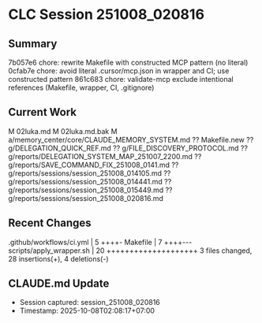 # CLC Session 251008_020816

## Summary
7b057e6 chore: rewrite Makefile with constructed MCP pattern (no literal)
0cfab7e chore: avoid literal .cursor/mcp.json in wrapper and CI; use constructed pattern
861c683 chore: validate-mcp exclude intentional references (Makefile, wrapper, CI, .gitignore)

## Current Work
 M 02luka.md
 M 02luka.md.bak
 M a/memory_center/core/CLAUDE_MEMORY_SYSTEM.md
?? Makefile.new
?? g/DELEGATION_QUICK_REF.md
?? g/FILE_DISCOVERY_PROTOCOL.md
?? g/reports/DELEGATION_SYSTEM_MAP_251007_2200.md
?? g/reports/SAVE_COMMAND_FIX_251008_0141.md
?? g/reports/sessions/session_251008_014105.md
?? g/reports/sessions/session_251008_014441.md
?? g/reports/sessions/session_251008_015449.md
?? g/reports/sessions/session_251008_020816.md

## Recent Changes
 .github/workflows/ci.yml |  5 ++++-
 Makefile                 |  7 ++++---
 scripts/apply_wrapper.sh | 20 ++++++++++++++++++++
 3 files changed, 28 insertions(+), 4 deletions(-)

## CLAUDE.md Update
- Session captured: session_251008_020816
- Timestamp: 2025-10-08T02:08:17+07:00

